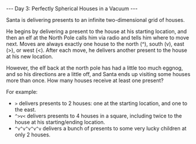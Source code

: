 --- Day 3: Perfectly Spherical Houses in a Vacuum ---

Santa is delivering presents to an infinite two-dimensional grid of houses.

He begins by delivering a present to the house at his starting location, and then an elf at the North Pole calls him via radio and tells him where to move next. Moves are always exactly one house to the north (^), south (v), east (>), or west (<). After each move, he delivers another present to the house at his new location.

However, the elf back at the north pole has had a little too much eggnog, and so his directions are a little off, and Santa ends up visiting some houses more than once. How many houses receive at least one present?

For example:

- `>` delivers presents to 2 houses: one at the starting location, and one to the east.
- `^>v<` delivers presents to 4 houses in a square, including twice to the house at his starting/ending location.
- `^v^v^v^v^v` delivers a bunch of presents to some very lucky children at only 2 houses.
